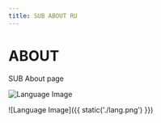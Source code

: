 ```yaml
---
title: SUB ABOUT RU
---
```


ABOUT
=====

SUB About page

![Language Image](lang.png)

![Language Image]({{ static('./lang.png') }})